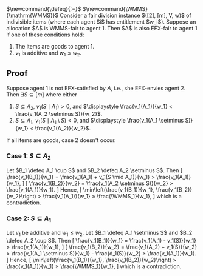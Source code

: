 <span class="invisible">
$\newcommand{\defeq}{:=}$
$\newcommand{\WMMS}{\mathrm{WMMS}}$
</span>
Consider a fair division instance $([2], [m], V, w)$ of indivisible items
(where each agent $i$ has entitlement $w_i$).
Suppose an allocation $A$ is WMMS-fair to agent 1.
Then $A$ is also EFX-fair to agent 1 if one of these conditions hold:

1.  The items are goods to agent 1.
2.  $v_1$ is additive and $w_1 ≤ w_2$.

## Proof

Suppose agent 1 is not EFX-satisfied by $A$, i.e., she EFX-envies agent 2.
Then $\exists S \subseteq [m]$ where either

1.  $S \subseteq A_2$, $v_1(S \mid A_1) > 0$, and
    $\displaystyle \frac{v_1(A_1)}{w_1} < \frac{v_1(A_2 \setminus S)}{w_2}$.
2.  $S \subseteq A_1$, $v_1(S \mid A_1 \setminus S) < 0$, and
    $\displaystyle \frac{v_1(A_1 \setminus S)}{w_1} < \frac{v_1(A_2)}{w_2}$.

If all items are goods, case 2 doesn't occur.

### Case 1: $S \subseteq A_2$

Let $B_1 \defeq A_1 \cup S$ and $B_2 \defeq A_2 \setminus S$. Then
\[ \frac{v_1(B_1)}{w_1} = \frac{v_1(A_1) + v_1(S \mid A_1)}{w_1} > \frac{v_1(A_1)}{w_1}, \]
\[ \frac{v_1(B_2)}{w_2} = \frac{v_1(A_2 \setminus S)}{w_2} > \frac{v_1(A_1)}{w_1}. \]
Hence,
\[ \min\left(\frac{v_1(B_1)}{w_1}, \frac{v_1(B_2)}{w_2}\right) > \frac{v_1(A_1)}{w_1} ≥ \frac{\WMMS_1}{w_1}, \]
which is a contradiction.

### Case 2: $S \subseteq A_1$

Let $v_1$ be additive and $w_1 ≤ w_2$.
Let $B_1 \defeq A_1 \setminus S$ and $B_2 \defeq A_2 \cup S$. Then
\[ \frac{v_1(B_1)}{w_1} = \frac{v_1(A_1) - v_1(S)}{w_1} > \frac{v_1(A_1)}{w_1}, \]
\[ \frac{v_1(B_2)}{w_2} = \frac{v_1(A_2) + v_1(S)}{w_2} > \frac{v_1(A_1 \setminus S)}{w_1} - \frac{d_1(S)}{w_2} ≥ \frac{v_1(A_1)}{w_1}. \]
Hence,
\[ \min\left(\frac{v_1(B_1)}{w_1}, \frac{v_1(B_2)}{w_2}\right) > \frac{v_1(A_1)}{w_1} ≥ \frac{\WMMS_1}{w_1}, \]
which is a contradiction.
